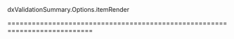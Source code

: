 <!--id-->dxValidationSummary.Options.itemRender<!--/id-->
<!--merge--><!--/merge-->
<!--hidden--><!--/hidden-->
===========================================================================
